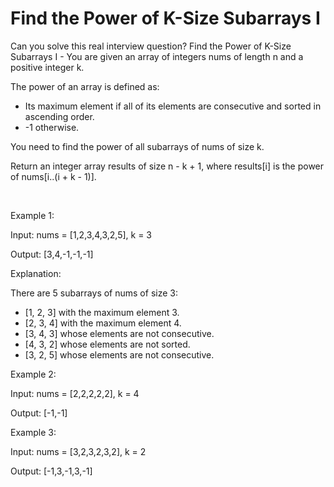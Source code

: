 # Find the Power of K-Size Subarrays I

Can you solve this real interview question? Find the Power of K-Size Subarrays I - You are given an array of integers nums of length n and a positive integer k.

The power of an array is defined as:

 * Its maximum element if all of its elements are consecutive and sorted in ascending order.
 * -1 otherwise.

You need to find the power of all subarrays of nums of size k.

Return an integer array results of size n - k + 1, where results[i] is the power of nums[i..(i + k - 1)].

 

Example 1:

Input: nums = [1,2,3,4,3,2,5], k = 3

Output: [3,4,-1,-1,-1]

Explanation:

There are 5 subarrays of nums of size 3:

 * [1, 2, 3] with the maximum element 3.
 * [2, 3, 4] with the maximum element 4.
 * [3, 4, 3] whose elements are not consecutive.
 * [4, 3, 2] whose elements are not sorted.
 * [3, 2, 5] whose elements are not consecutive.

Example 2:

Input: nums = [2,2,2,2,2], k = 4

Output: [-1,-1]

Example 3:

Input: nums = [3,2,3,2,3,2], k = 2

Output: [-1,3,-1,3,-1]